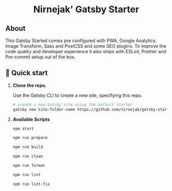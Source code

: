 <h1 align="center">
  Nirnejak' Gatsby Starter
</h1>

## About

This Gatsby Started comes pre configured with PWA, Google Analytics, Image Transform, Sass and PostCSS and some SEO plugins. To improve the code quality and developer experience it also ships with ESLint, Prettier and Pre-commit setup out of the box.

## 🚀 Quick start

1.  **Clone the repo.**

    Use the Gatsby CLI to create a new site, specifying this repo.

    ```sh
    # create a new Gatsby site using the default starter
    gatsby new site-folder-name https://github.com/nirnejak/gatsby-starter
    ```

2.  **Available Scripts**

    ```sh
    npm start
    ```

    ```sh
    npm run prepare
    ```

    ```sh
    npm run build
    ```

    ```sh
    npm run clean
    ```

    ```sh
    npm run format
    ```

    ```sh
    npm run lint
    ```

    ```sh
    npm run lint-fix
    ```
